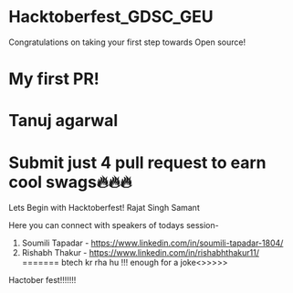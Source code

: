 # Hacktoberfest_GDSC_GEU
Congratulations on taking your first step towards Open source!

My first PR!
=======

Tanuj agarwal
=======

Submit just 4 pull request to earn cool swags🔥🔥🔥
=======
Lets Begin with Hacktoberfest!
Rajat Singh Samant

Here you can connect with speakers of todays session-
1. Soumili Tapadar - https://www.linkedin.com/in/soumili-tapadar-1804/
2. Rishabh Thakur - https://www.linkedin.com/in/rishabhthakur11/
=======
btech kr rha hu !!! enough for a joke<>>>>>

Hactober fest!!!!!!!


